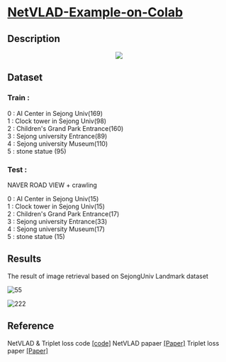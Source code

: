# [NetVLAD-Example-on-Colab](https://github.com/socome/NetVLAD-Example-on-Colab/blob/master/NetVLAD_manual.ipynb)

## Description

<p align="center">
<img src="https://user-images.githubusercontent.com/44772344/58701146-24cdf800-83dd-11e9-924d-4e5e247bfec3.png">
</p>


## Dataset

### Train : 
0 : AI Center in Sejong Univ(169) </br>
1 : Clock tower in Sejong Univ(98)</br>
2 : Children's Grand Park Entrance(160)</br>
3 : Sejong university Entrance(89)</br>
4 : Sejong university Museum(110)</br>
5 : stone statue (95)</br>

### Test :
NAVER ROAD VIEW + crawling </br>

0 : AI Center in Sejong Univ(15) </br>
1 : Clock tower in Sejong Univ(15)</br>
2 : Children's Grand Park Entrance(17)</br>
3 : Sejong university Entrance(33)</br>
4 : Sejong university Museum(17)</br>
5 : stone statue (15)</br>

## Results

The result of image retrieval based on SejongUniv Landmark dataset

![55](https://user-images.githubusercontent.com/44772344/58888464-64207f80-8722-11e9-8998-b348bcd0c1b8.png)

![222](https://user-images.githubusercontent.com/44772344/58888155-ec525500-8721-11e9-95a9-59b3554dc46c.png)


## Reference

NetVLAD & Triplet loss code  [[code]](https://github.com/lyakaap/NetVLAD-pytorch)
NetVLAD papaer [[Paper]](https://arxiv.org/abs/1511.07247)
Triplet loss paper [[Paper]](https://arxiv.org/abs/1503.03832)
